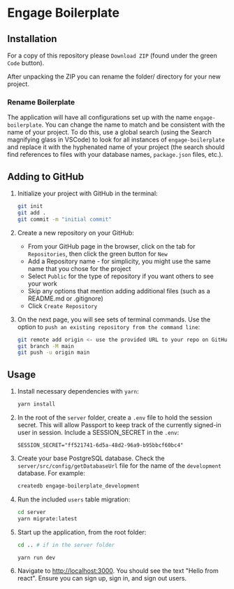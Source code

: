 # Engage Boilerplate

## Installation

For a copy of this repository please `Download ZIP` (found under the green `Code` button).

After unpacking the ZIP you can rename the folder/ directory for your new project.

### Rename Boilerplate

The application will have all configurations set up with the name `engage-boilerplate`. You can change the name to match and be consistent with the name of your project. To do this, use a global search (using the Search magnifying glass in VSCode) to look for all instances of `engage-boilerplate` and replace it with the hyphenated name of your project (the search should find references to files with your database names, `package.json` files, etc.).

## Adding to GitHub

1. Initialize your project with GitHub in the terminal:

   ```sh
   git init
   git add .
   git commit -m "initial commit"
   ```

2. Create a new repository on your GitHub:

   - From your GitHub page in the browser, click on the tab for `Repositories`, then click the green button for `New`
   - Add a Repository name - for simplicity, you might use the same name that you chose for the project
   - Select `Public` for the type of repository if you want others to see your work
   - Skip any options that mention adding additional files (such as a README.md or .gitignore)
   - Click `Create Repository`

3. On the next page, you will see sets of terminal commands. Use the option to `push an existing repository from the command line`:

   ```sh
   git remote add origin <- use the provided URL to your repo on GitHub ->
   git branch -M main
   git push -u origin main
   ```

## Usage

1. Install necessary dependencies with `yarn`:

   ```sh
   yarn install
   ```

2. In the root of the `server` folder, create a `.env` file to hold the session secret. This will allow Passport to keep track of the currently signed-in user in session. Include a SESSION_SECRET in the `.env`:

   ```env
   SESSION_SECRET="ff521741-6d5a-48d2-96a9-b95bbcf60bc4"
   ```

3. Create your base PostgreSQL database. Check the `server/src/config/getDatabaseUrl` file for the name of the `development` database. For example:

   ```sh
   createdb engage-boilerplate_development
   ```

4. Run the included `users` table migration:

   ```sh
   cd server
   yarn migrate:latest
   ```

5. Start up the application, from the root folder:

   ```sh
   cd .. # if in the server folder

   yarn run dev
   ```

6. Navigate to <http://localhost:3000>. You should see the text "Hello from react". Ensure you can sign up, sign in, and sign out users.
